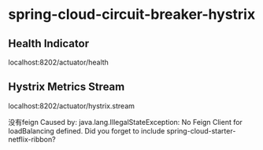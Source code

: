 # spring-cloud-circuit-breaker-hystrix

## Health Indicator

localhost:8202/actuator/health

## Hystrix Metrics Stream

localhost:8202/actuator/hystrix.stream

没有feign
Caused by: java.lang.IllegalStateException: No Feign Client for loadBalancing defined. Did you forget to include spring-cloud-starter-netflix-ribbon?